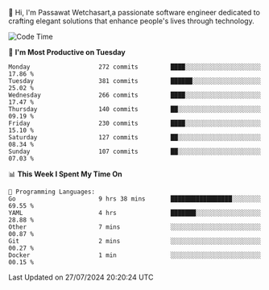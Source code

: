 
👋 Hi, I'm Passawat Wetchasart,a passionate software engineer dedicated to crafting elegant solutions that enhance people's lives through technology.


<!--START_SECTION:waka-->
![Code Time](http://img.shields.io/badge/Code%20Time-1%2C718%20hrs%2056%20mins-blue)

📅 **I'm Most Productive on Tuesday** 

```text
Monday                   272 commits         ████░░░░░░░░░░░░░░░░░░░░░   17.86 % 
Tuesday                  381 commits         ██████░░░░░░░░░░░░░░░░░░░   25.02 % 
Wednesday                266 commits         ████░░░░░░░░░░░░░░░░░░░░░   17.47 % 
Thursday                 140 commits         ██░░░░░░░░░░░░░░░░░░░░░░░   09.19 % 
Friday                   230 commits         ████░░░░░░░░░░░░░░░░░░░░░   15.10 % 
Saturday                 127 commits         ██░░░░░░░░░░░░░░░░░░░░░░░   08.34 % 
Sunday                   107 commits         ██░░░░░░░░░░░░░░░░░░░░░░░   07.03 % 
```


📊 **This Week I Spent My Time On** 

```text
💬 Programming Languages: 
Go                       9 hrs 38 mins       █████████████████░░░░░░░░   69.55 % 
YAML                     4 hrs               ███████░░░░░░░░░░░░░░░░░░   28.88 % 
Other                    7 mins              ░░░░░░░░░░░░░░░░░░░░░░░░░   00.87 % 
Git                      2 mins              ░░░░░░░░░░░░░░░░░░░░░░░░░   00.27 % 
Docker                   1 min               ░░░░░░░░░░░░░░░░░░░░░░░░░   00.15 % 
```


 Last Updated on 27/07/2024 20:20:24 UTC
<!--END_SECTION:waka-->

<!--
**markpassawat/markpassawat** is a ✨ _special_ ✨ repository because its `README.md` (this file) appears on your GitHub profile.

Here are some ideas to get you started:

- 🔭 I’m currently working on ...
- 🌱 I’m currently learning ...
- 👯 I’m looking to collaborate on ...
- 🤔 I’m looking for help with ...
- 💬 Ask me about ...
- 📫 How to reach me: ...
- 😄 Pronouns: He/Him
- ⚡ Fun fact: ...
-->
